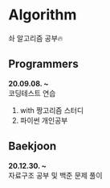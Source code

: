 # Algorithm
솨 알고리즘 공부🔥

## Programmers
**20.09.08. ~ <br>**
코딩테스트 연습
1. with 짱고리즘 스터디
2. 파이썬 개인공부

## Baekjoon
**20.12.30. ~<br>**
자료구조 공부 및 백준 문제 풀이
